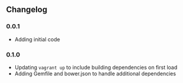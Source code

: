 Changelog
---------------------

### 0.0.1
- Adding initial code

### 0.1.0
- Updating `vagrant up` to include building dependencies on first load
- Adding Gemfile and bower.json to handle additional dependencies
